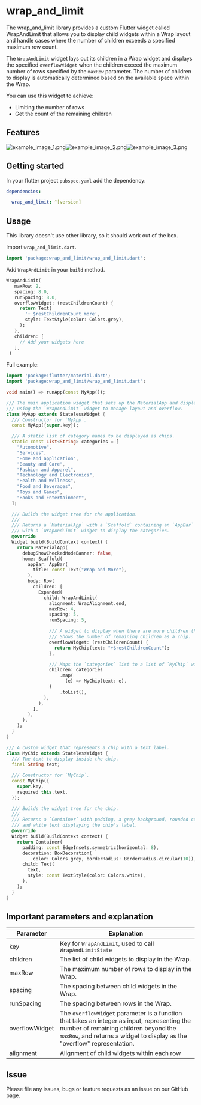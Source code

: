 <!--
This README describes the package. If you publish this package to pub.dev,
this README's contents appear on the landing page for your package.

For information about how to write a good package README, see the guide for
[writing package pages](https://dart.dev/guides/libraries/writing-package-pages).

For general information about developing packages, see the Dart guide for
[creating packages](https://dart.dev/guides/libraries/create-library-packages)
and the Flutter guide for
[developing packages and plugins](https://flutter.dev/developing-packages).
-->
# wrap_and_limit

The wrap_and_limit library provides a custom Flutter widget called WrapAndLimit that allows you to display child widgets within a Wrap layout and handle cases where the number of children exceeds a specified maximum row count.

The `WrapAndLimit` widget lays out its children in a Wrap widget and
displays the specified `overflowWidget` when the children exceed the
maximum number of rows specified by the `maxRow` parameter. The number
of children to display is automatically determined based on the available
space within the Wrap.

You can use this widget to achieve:

- Limiting the number of rows
- Get the count of the remaining children

## Features

![example_image_1.png](example_image_1.png)![example_image_2.png](example_image_2.png)![example_image_3.png](example_image_3.png)

## Getting started

In your flutter project `pubspec.yaml` add the dependency:

```yaml
dependencies:

  wrap_and_limit: ^[version]
```

## Usage

This library doesn't use other library, so it should work out of the box.

Import `wrap_and_limit.dart`.

```dart
import 'package:wrap_and_limit/wrap_and_limit.dart';
```

Add `WrapAndLimit` in your `build` method.

```dart
WrapAndLimit(
   maxRow: 2,
   spacing: 8.0,
   runSpacing: 8.0,
   overflowWidget: (restChildrenCount) {
     return Text(
       '+ $restChildrenCount more',
       style: TextStyle(color: Colors.grey),
     );
   },
   children: [
     // Add your widgets here
   ],
 )
```

Full example:

```dart
import 'package:flutter/material.dart';
import 'package:wrap_and_limit/wrap_and_limit.dart';

void main() => runApp(const MyApp());

/// The main application widget that sets up the MaterialApp and displays a list of categories
/// using the `WrapAndLimit` widget to manage layout and overflow.
class MyApp extends StatelessWidget {
  /// Constructor for `MyApp`.
  const MyApp({super.key});

  /// A static list of category names to be displayed as chips.
  static const List<String> categories = [
    "Automotive",
    "Services",
    "Home and application",
    "Beauty and Care",
    "Fashion and Apparel",
    "Technology and Electronics",
    "Health and Wellness",
    "Food and Beverages",
    "Toys and Games",
    "Books and Entertainment",
  ];

  /// Builds the widget tree for the application.
  ///
  /// Returns a `MaterialApp` with a `Scaffold` containing an `AppBar` and a `Row`
  /// with a `WrapAndLimit` widget to display the categories.
  @override
  Widget build(BuildContext context) {
    return MaterialApp(
      debugShowCheckedModeBanner: false,
      home: Scaffold(
        appBar: AppBar(
          title: const Text("Wrap and More"),
        ),
        body: Row(
          children: [
            Expanded(
              child: WrapAndLimit(
                alignment: WrapAlignment.end,
                maxRow: 4,
                spacing: 5,
                runSpacing: 5,

                /// A widget to display when there are more children than the maximum rows allowed.
                /// Shows the number of remaining children as a chip.
                overflowWidget: (restChildrenCount) {
                  return MyChip(text: "+$restChildrenCount");
                },

                /// Maps the `categories` list to a list of `MyChip` widgets.
                children: categories
                    .map(
                      (e) => MyChip(text: e),
                )
                    .toList(),
              ),
            ),
          ],
        ),
      ),
    );
  }
}

/// A custom widget that represents a chip with a text label.
class MyChip extends StatelessWidget {
  /// The text to display inside the chip.
  final String text;

  /// Constructor for `MyChip`.
  const MyChip({
    super.key,
    required this.text,
  });

  /// Builds the widget tree for the chip.
  ///
  /// Returns a `Container` with padding, a grey background, rounded corners,
  /// and white text displaying the chip's label.
  @override
  Widget build(BuildContext context) {
    return Container(
      padding: const EdgeInsets.symmetric(horizontal: 8),
      decoration: BoxDecoration(
          color: Colors.grey, borderRadius: BorderRadius.circular(10)),
      child: Text(
        text,
        style: const TextStyle(color: Colors.white),
      ),
    );
  }
}

```

## Important parameters and explanation

|Parameter|Explanation|
|-----|-----|
|key|Key for `WrapAndLimit`, used to call `WrapAndLimitState`|
|children| The list of child widgets to display in the Wrap.|
|maxRow| The maximum number of rows to display in the Wrap.|
|spacing|The spacing between child widgets in the Wrap.|
|runSpacing|The spacing between rows in the Wrap.|
|overflowWidget|The `overflowWidget` parameter is a function that takes an integer as input, representing the number of remaining children beyond the `maxRow`, and returns a widget to display as the "overflow" representation.|
|alignment|Alignment of child widgets within each row|



## Issue

Please file any issues, bugs or feature requests as an issue on our GitHub page.